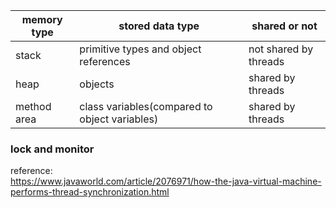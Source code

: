 |memory type|stored data type|shared or not|
|----|----|----|
|stack|primitive types and object references|not shared by threads|
|heap|objects|shared by threads|
|method area|class variables(compared to object variables)|shared by threads|

### lock and monitor


reference:<br/>
https://www.javaworld.com/article/2076971/how-the-java-virtual-machine-performs-thread-synchronization.html